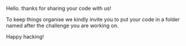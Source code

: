 Hello. thanks for sharing your code with us! 

To keep things organise we kindly invite you to put your code in a folder named after the challenge you are working on. 

Happy hacking!